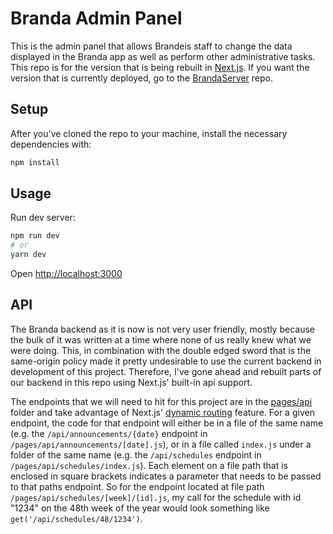 # Branda Admin Panel

This is the admin panel that allows Brandeis staff to change the data displayed in the Branda app as well as perform other administrative tasks. This repo is for the version that is being rebuilt in [Next.js](https://nextjs.org/). If you want the version that is currently deployed, go to the [BrandaServer](https://github.com/segalb/BrandaServer) repo.

## Setup

After you've cloned the repo to your machine, install the necessary dependencies with:

```bash
npm install
```

## Usage

Run dev server:

```bash
npm run dev
# or
yarn dev
```

Open [http://localhost:3000](http://localhost:3000)

## API

The Branda backend as it is now is not very user friendly, mostly because the bulk of it was written at a time where none of us really knew what we were doing. This, in combination with the double edged sword that is the same-origin policy made it pretty undesirable to use the current backend in development of this project. Therefore, I've gone ahead and rebuilt parts of our backend in this repo using Next.js' built-in api support.

The endpoints that we will need to hit for this project are in the [pages/api](https://github.com/elijahmiller237/branda-admin-panel/tree/main/pages/api) folder and take advantage of Next.js' [dynamic routing](https://nextjs.org/docs/routing/dynamic-routes) feature. For a given endpoint, the code for that endpoint will either be in a file of the same name (e.g. the `/api/announcements/{date}` endpoint in `/pages/api/announcements/[date].js`), or in a file called `index.js` under a folder of the same name (e.g. the `/api/schedules` endpoint in `/pages/api/schedules/index.js`). Each element on a file path that is enclosed in square brackets indicates a parameter that needs to be passed to that paths endpoint. So for the endpoint located at file path `/pages/api/schedules/[week]/[id].js`, my call for the schedule with id "1234" on the 48th week of the year would look something like `get('/api/schedules/48/1234')`.
